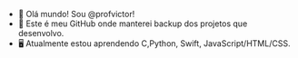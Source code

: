 - 👋 Olá mundo! Sou @profvictor!
- 💾 Este é meu GitHub onde manterei backup dos projetos que desenvolvo.
- 🖥️ Atualmente estou aprendendo C,Python, Swift, JavaScript/HTML/CSS.

<!---
profvictor/profvictor is a ✨ special ✨ repository because its `README.md` (this file) appears on your GitHub profile.
You can click the Preview link to take a look at your changes.
--->
